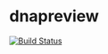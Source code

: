 # dnapreview

[![Build Status](https://travis-ci.com/dna-storage/dnapreview.svg?branch=main)](https://travis-ci.com/dna-storage/dnapreview)
